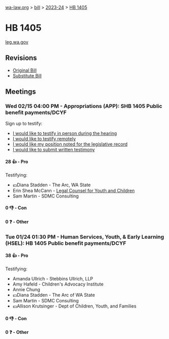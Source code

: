 [wa-law.org](/) > [bill](/bill/) > [2023-24](/bill/2023-24/) > [HB 1405](/bill/2023-24/hb/1405/)

# HB 1405
[leg.wa.gov](https://app.leg.wa.gov/billsummary?BillNumber=1405&Year=2023&Initiative=false)

## Revisions
* [Original Bill](1/)
* [Substitute Bill](S/)

## Meetings
### Wed 02/15 04:00 PM - Appropriations (APP): SHB 1405 Public benefit payments/DCYF
Sign up to testify:
* [I would like to testify in person during the hearing](https://app.leg.wa.gov/csi/Testifier/Add?chamber=House&mId=30750&aId=151899&caId=21548&tId=1)
* [I would like to testify remotely](https://app.leg.wa.gov/csi/Testifier/Add?chamber=House&mId=30750&aId=151899&caId=21548&tId=2)
* [I would like my position noted for the legislative record](https://app.leg.wa.gov/csi/Testifier/Add?chamber=House&mId=30750&aId=151899&caId=21548&tId=3)
* [I would like to submit written testimony](https://app.leg.wa.gov/csi/Testifier/Add?chamber=House&mId=30750&aId=151899&caId=21548&tId=4)

#### 28 👍 - Pro
Testifying:
* 💵Diana Stadden - The Arc, WA State
* Erin Shea McCann - [Legal Counsel for Youth and Children](/org/legal_counsel_for_youth_and_children/)
* Sam Martin - SDMC Consulting

#### 0 👎 - Con

#### 0 ❓ - Other

### Tue 01/24 01:30 PM - Human Services, Youth, & Early Learning (HSEL): HB 1405 Public benefit payments/DCYF
#### 38 👍 - Pro
Testifying:
* Amanda Ullrich - Stebbins Ullrich, LLP
* Amy Hafeld - Children's Advocacy Institute
* Annie Chung
* 💵Diana Stadden - The Arc of WA State
* Sam Martin - SDMC Consulting
* 💵Allison Krutsinger - Dept of Children, Youth, and Families

#### 0 👎 - Con

#### 0 ❓ - Other
